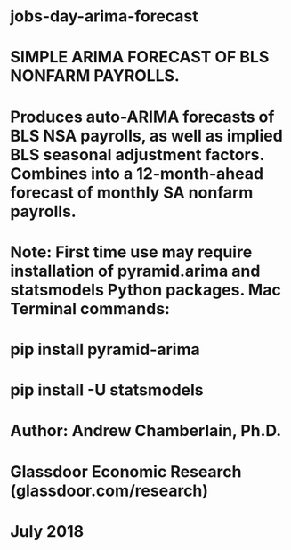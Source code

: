 # jobs-day-arima-forecast
#
# SIMPLE ARIMA FORECAST OF BLS NONFARM PAYROLLS. 
# Produces auto-ARIMA forecasts of BLS NSA payrolls, as well as implied BLS seasonal adjustment factors. Combines into a 12-month-ahead forecast of monthly SA nonfarm payrolls.
#
# Note: First time use may require installation of pyramid.arima and statsmodels Python packages. Mac Terminal commands:
# pip install pyramid-arima
# pip install -U statsmodels
#
# Author: Andrew Chamberlain, Ph.D.
# Glassdoor Economic Research (glassdoor.com/research)
# July 2018